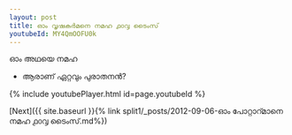 ```yaml
---
layout: post
title: ഓം വൃഷകർമനെ നമഹ ൧൦൮ ടൈംസ്
youtubeId: MY4QmOOFU0k
---
```

 
 
 ഓം അഥയെ നമഹ 
 
 -  ആരാണ് ഏറ്റവും പുരാതനൻ? 
 
  
 
  
 
 
 
 
 
 


{% include youtubePlayer.html id=page.youtubeId %}
 
[Next]({{ site.baseurl }}{% link  split1/_posts/2012-09-06-ഓം പോറ്റാറ്മാനെ നമഹ ൧൦൮ ടൈംസ്.md%})
 
